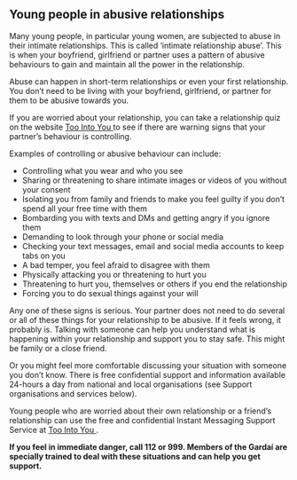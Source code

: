 ##  Young people in abusive relationships

Many young people, in particular young women, are subjected to abuse in their
intimate relationships. This is called ‘intimate relationship abuse’. This is
when your boyfriend, girlfriend or partner uses a pattern of abusive
behaviours to gain and maintain all the power in the relationship.

Abuse can happen in short-term relationships or even your first relationship.
You don’t need to be living with your boyfriend, girlfriend, or partner for
them to be abusive towards you.

If you are worried about your relationship, you can take a relationship quiz
on the website [ Too Into You ](https://www.toointoyou.ie/take-the-quiz/) to
see if there are warning signs that your partner’s behaviour is controlling.

Examples of controlling or abusive behaviour can include:

  * Controlling what you wear and who you see 
  * Sharing or threatening to share intimate images or videos of you without your consent 
  * Isolating you from family and friends to make you feel guilty if you don’t spend all your free time with them 
  * Bombarding you with texts and DMs and getting angry if you ignore them 
  * Demanding to look through your phone or social media 
  * Checking your text messages, email and social media accounts to keep tabs on you 
  * A bad temper, you feel afraid to disagree with them 
  * Physically attacking you or threatening to hurt you 
  * Threatening to hurt you, themselves or others if you end the relationship 
  * Forcing you to do sexual things against your will 

Any one of these signs is serious. Your partner does not need to do several or
all of these things for your relationship to be abusive. If it feels wrong, it
probably is. Talking with someone can help you understand what is happening
within your relationship and support you to stay safe. This might be family or
a close friend.

Or you might feel more comfortable discussing your situation with someone you
don’t know. There is free confidential support and information available
24-hours a day from national and local organisations (see Support
organisations and services below).

Young people who are worried about their own relationship or a friend’s
relationship can use the free and confidential Instant Messaging Support
Service at [ Too Into You ](https://www.toointoyou.ie/) .

**If you feel in immediate danger, call 112 or 999. Members of the Gardaí are
specially trained to deal with these situations and can help you get
support.**
